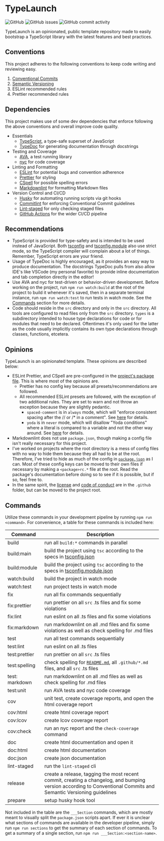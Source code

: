 # TypeLaunch

![GitHub](https://img.shields.io/github/license/ben-laird/typelaunch)
![GitHub issues](https://img.shields.io/github/issues-raw/ben-laird/typelaunch)
![GitHub commit activity](https://img.shields.io/github/commit-activity/m/ben-laird/typelaunch)

TypeLaunch is an opinionated, public template repository made to easily bootstrap a TypeScript library with the latest features and best practices.

## Conventions

This project adheres to the following conventions to keep code writing and reviewing easy.

1. [Conventional Commits](https://www.conventionalcommits.org/en/v1.0.0/)
2. [Semantic Versioning](https://semver.org)
3. ESLint recommended rules
4. Prettier recommended rules

## Dependencies

This project makes use of some dev dependencies that enforce following the above conventions and overall improve code quality.

- Essentials
  - [TypeScript](https://www.typescriptlang.org/), a type-safe superset of JavaScript
  - [TypeDoc](https://typedoc.org) for generating documentation through docstrings
- Testing and Coverage
  - [AVA](https://avajs.dev), a test running library
  - [nyc](https://istanbul.js.org) for code coverage
- Linting and Formatting
  - [ESLint](https://eslint.org) for potential bugs and convention adherence
  - [Prettier](https://prettier.io) for styling
  - [CSpell](https://streetsidesoftware.github.io/cspell/) for possible spelling errors
  - [Markdownlint](https://github.com/DavidAnson/markdownlint) for formatting Markdown files
- Version Control and CI/CD
  - [Husky](https://typicode.github.io/husky) for automating running scripts via git hooks
  - [Commitlint](https://commitlint.js.org/) for enforcing Conventional Commit guidelines
  - [Lint-staged](https://github.com/okonet/lint-staged#readme) for only checking staged files
  - [GitHub Actions](https://docs.github.com/en/actions) for the wider CI/CD pipeline

## Recommendations

- TypeScript is provided for type-safety and is intended to be used instead of JavaScript. Both [tsconfig](tsconfig.json) and [tsconfig.module](tsconfig.module.json) also use strict mode, so the TypeScript compiler will complain about a lot of things. Remember, TypeScript errors are your friend.
- Usage of TypeDoc is highly encouraged, as it provides an easy way to produce documentation. The docstrings TypeDoc pulls from also allow IDE's like VSCode (my personal favorite) to provide inline documentation and tab completion directly in the editor!
- Use AVA and nyc for test-driven or behavior-driven development. Before working on the project, run `npm run watch:build` at the root of the project to build it whenever it's saved, then in a separate terminal instance, run `npm run watch:test` to run tests in watch mode. See the [Commands](typelaunch.md#commands) section for more details.
- Code should reside in the `src` directory and only in the `src` directory. All tools are configured to read files only from the `src` directory. `types` is a subdirectory intended to house type declarations for code or for modules that need to be declared. Oftentimes it's only used for the latter as the code usually implicitly contains its own type declarations through classes, functions, etcetera.

## Opinions

TypeLaunch is an opinionated template. These opinions are described below:

- ESLint Prettier, and CSpell are pre-configured in the [project's package file](package.json). This is where most of the opinions are.
  - Prettier has no config key because all presets/recommendations are followed.
  - All recommended ESLint presets are followed, with the exception of two additional rules. They are set to warn and not throw an exception because they are slightly pedantic.
    - `spaced-comment` is in `always` mode, which will "enforce consistent spacing after the // or /\* in a comment". See [here](https://eslint.org/docs/latest/rules/spaced-comment#rule-details) for details.
    - `yoda` is in `never` mode, which will disallow "Yoda conditions" where a literal is compared to a variable and not the other way around. See [here](https://eslint.org/docs/latest/rules/yoda#rule-details) for details.
- Markdownlint does not use `package.json`, though making a config file isn't really necessary for this project.
- I've worked on projects where the root directory is a mess of config files with no way to hide them because they all had to be at the root. Therefore, I've tried to hide as much of the config in [`package.json`](package.json) as I can. Most of these config keys can be moved to their own files if necessary by making a `<package>rc.*` file at the root. Read the package's documentation before doing so to see if it is possible, but if so, feel free to.
- In the same spirit, the [license](.github/LICENSE) and [code of conduct](.github/CODE_OF_CONDUCT.md) are in the `.github` folder, but can be moved to the project root.

## Commands

Utilize these commands in your development pipeline by running `npm run <command>`. For convenience, a table for these commands is included here:

| Command        | Description                                                                                                                                                      |
| -------------- | ---------------------------------------------------------------------------------------------------------------------------------------------------------------- |
| build          | run all `build:*` commands in parallel                                                                                                                           |
| build:main     | build the project using `tsc` according to the specs in [tsconfig.json](tsconfig.json)                                                                           |
| build:module   | build the project using `tsc` according to the specs in [tsconfig.module.json](tsconfig.module.json.json)                                                        |
| watch:build    | build the project in watch mode                                                                                                                                  |
| watch:test     | run project tests in watch mode                                                                                                                                  |
| fix            | run all fix commands sequentially                                                                                                                                |
| fix:prettier   | run prettier on all `src` .ts files and fix some violations                                                                                                      |
| fix:lint       | run eslint on all .ts files and fix some violations                                                                                                              |
| fix:markdown   | run markdownlint on all .md files and fix some violations as well as check spelling for .md files                                                                |
| test           | run all test commands sequentially                                                                                                                               |
| test:lint      | run eslint on all .ts files                                                                                                                                      |
| test:prettier  | run prettier on all `src` .ts files                                                                                                                              |
| test:spelling  | check spelling for [`README.md`](README.md), all `.github/*.md` files, and all `src` .ts files                                                                   |
| test: markdown | run markdownlint on all .md files as well as check spelling for .md files                                                                                        |
| test:unit      | run AVA tests and nyc code coverage                                                                                                                              |
| cov            | unit test, create coverage reports, and open the html coverage report                                                                                            |
| cov:html       | create html coverage report                                                                                                                                      |
| cov:lcov       | create lcov coverage report                                                                                                                                      |
| cov:check      | run an nyc report and the `check-coverage` command                                                                                                               |
| doc            | create html documentation and open it                                                                                                                            |
| doc:html       | create html documentation                                                                                                                                        |
| doc:json       | create json documentation                                                                                                                                        |
| lint-staged    | run the `lint-staged` cli                                                                                                                                        |
| release        | create a release, tagging the most recent commit, creating a changelog, and bumping version according to Conventional Commits and Semantic Versioning guidelines |
| prepare        | setup husky hook tool                                                                                                                                            |

Not included in the table are the `___Section` commands, which are mostly meant to visually split the `package.json` scripts apart. If ever it is unclear what sections of commands are available in the developer pipeline, simply run `npm run sections` to get the summary of each section of commands. To get a summary of a single section, run `npm run ___Section:<section-name>`.
